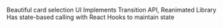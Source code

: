 Beautiful card selection UI
Implements Transition API, Reanimated Library
Has state-based calling with React Hooks to maintain state
